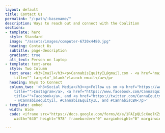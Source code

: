 ```yaml
---
layout: default
title: Contact Us
permalink: "/:path/:basename/"
description: Ways to reach out and connect with the Coalition
sections:
- template: hero
  style: Standard
  image: "/assets/images/computer-6720x4480.jpg"
  heading: Contact Us
  subtitle: page-description
  gradient: true
  alt_text: Person on laptop
- template: text-area
  style: Two Column
  text_area: <h3>Email</h3><p>CannabisEquityIL@gmail.com - <a href="mailto:CannabisEquityIL@gmail.com"
    title="" target="_blank">launch email</a></p>
  heading: Ways to Connect
  column_two: '<h3>Social Media</h3><p>Follow us on <a href="https://www.instagram.com/CannaEquityIL/"
    title="">Instagram</a>, <a href="https://www.facebook.com/CannaEquityIL/?ref=page_internal"
    title="">Facebook</a>, and <a href="https://twitter.com/CannaEquityIL/" title="">Twitter</a>
    - @cannabisequityil, #CannabisEquityIL, and #CannabisCBA</p>'
- template: embed
  width: Wide
  code: <iframe src="https://docs.google.com/forms/d/e/1FAIpQLScXoqlKZxVMrdyerfR0rvJ0L9aNLK1CdAFoRCSNf9PWbRB9mA/viewform?embedded=true"
    width="640" height="978" frameborder="0" marginheight="0" marginwidth="0">Loading…</iframe>

---
```

